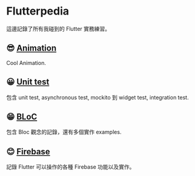 # Flutterpedia

這邊記錄了所有我碰到的 Flutter 實務練習。



## 😎 [Animation](animation)

Cool Animation.



## 😀 [Unit test](unit_test)

包含 unit test, asynchronous test, mockito 到 widget test, integration test.




## 😁 [BLoC](bloc)

包含 Bloc 觀念的記錄，還有多個實作 examples.



## 😊 [Firebase](firebase)

記錄 Flutter 可以操作的各種 Firebase 功能以及實作。

